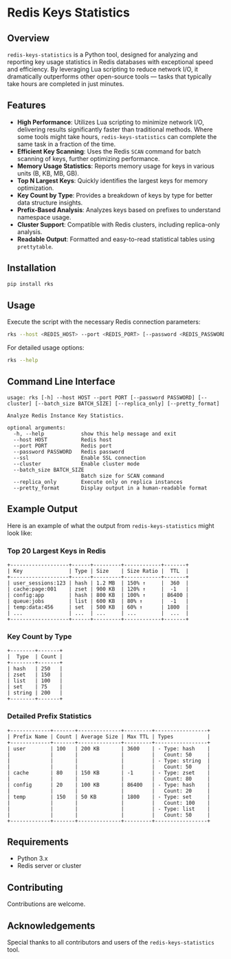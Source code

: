 # Redis Keys Statistics

## Overview
`redis-keys-statistics` is a Python tool, designed for analyzing and reporting key usage statistics in Redis databases with exceptional speed and efficiency. By leveraging Lua scripting to reduce network I/O, it dramatically outperforms other open-source tools — tasks that typically take hours are completed in just minutes.

## Features
- **High Performance**: Utilizes Lua scripting to minimize network I/O, delivering results significantly faster than traditional methods. Where some tools might take hours, `redis-keys-statistics` can complete the same task in a fraction of the time.
- **Efficient Key Scanning**: Uses the Redis `SCAN` command for batch scanning of keys, further optimizing performance.
- **Memory Usage Statistics**: Reports memory usage for keys in various units (B, KB, MB, GB).
- **Top N Largest Keys**: Quickly identifies the largest keys for memory optimization.
- **Key Count by Type**: Provides a breakdown of keys by type for better data structure insights.
- **Prefix-Based Analysis**: Analyzes keys based on prefixes to understand namespace usage.
- **Cluster Support**: Compatible with Redis clusters, including replica-only analysis.
- **Readable Output**: Formatted and easy-to-read statistical tables using `prettytable`.

## Installation
```bash
pip install rks
```

## Usage
Execute the script with the necessary Redis connection parameters:
```bash
rks --host <REDIS_HOST> --port <REDIS_PORT> [--password <REDIS_PASSWORD>]
```
For detailed usage options:
```bash
rks --help
```

## Command Line Interface
```
usage: rks [-h] --host HOST --port PORT [--password PASSWORD] [--cluster] [--batch_size BATCH_SIZE] [--replica_only] [--pretty_format]

Analyze Redis Instance Key Statistics.

optional arguments:
  -h, --help            show this help message and exit
  --host HOST           Redis host
  --port PORT           Redis port
  --password PASSWORD   Redis password
  --ssl                 Enable SSL connection
  --cluster             Enable cluster mode
  --batch_size BATCH_SIZE
                        Batch size for SCAN command
  --replica_only        Execute only on replica instances
  --pretty_format       Display output in a human-readable format
```

## Example Output
Here is an example of what the output from `redis-keys-statistics` might look like:

### Top 20 Largest Keys in Redis
```
+-------------------+------+---------+------------+-------+
| Key               | Type | Size    | Size Ratio |  TTL  |
+-------------------+------+---------+------------+-------+
| user_sessions:123 | hash | 1.2 MB  | 150% ↑     |  360  |
| cache:page:001    | zset | 900 KB  | 120% ↑     |  -1   |
| config:app        | hash | 800 KB  | 100% ↑     | 86400 |
| queue:jobs        | list | 600 KB  | 80% ↑      |  -1   |
| temp:data:456     | set  | 500 KB  | 60% ↑      | 1800  |
| ...               | ...  | ...     | ...        |  ...  |
+-------------------+------+---------+------------+-------+

```

### Key Count by Type
```
+--------+-------+
|  Type  | Count |
+--------+-------+
| hash   | 250   |
| zset   | 150   |
| list   | 100   |
| set    | 75    |
| string | 200   |
+--------+-------+

```

### Detailed Prefix Statistics
```
+-------------+-------+--------------+---------+-----------------+
| Prefix Name | Count | Average Size | Max TTL | Types           |
+-------------+-------+--------------+---------+-----------------+
| user        | 100   | 200 KB       | 3600    | - Type: hash    |
|             |       |              |         |   Count: 50     |
|             |       |              |         | - Type: string  |
|             |       |              |         |   Count: 50     |
| cache       | 80    | 150 KB       | -1      | - Type: zset    |
|             |       |              |         |   Count: 80     |
| config      | 20    | 100 KB       | 86400   | - Type: hash    |
|             |       |              |         |   Count: 20     |
| temp        | 150   | 50 KB        | 1800    | - Type: set     |
|             |       |              |         |   Count: 100    |
|             |       |              |         | - Type: list    |
|             |       |              |         |   Count: 50     |
+-------------+-------+--------------+---------+-----------------+

```

## Requirements
- Python 3.x
- Redis server or cluster

## Contributing
Contributions are welcome. 

## Acknowledgements
Special thanks to all contributors and users of the `redis-keys-statistics` tool.
